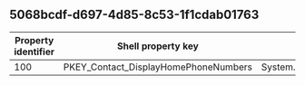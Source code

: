## 5068bcdf-d697-4d85-8c53-1f1cdab01763

Property identifier | Shell property key | Shell name | Alias
--- | --- | --- | ---
100 | PKEY_Contact_DisplayHomePhoneNumbers | System.Contact.DisplayHomePhoneNumbers | 

